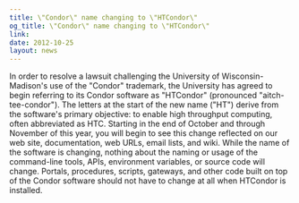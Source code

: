 ```yaml
---
title: \"Condor\" name changing to \"HTCondor\"
og_title: \"Condor\" name changing to \"HTCondor\"
link: 
date: 2012-10-25
layout: news
---
```


In order to resolve a lawsuit challenging the University of Wisconsin-Madison's use of the "Condor" trademark, the University has agreed to begin referring to its Condor software as "HTCondor" (pronounced "aitch-tee-condor").  The letters at the start of the new name ("HT") derive from the software's primary objective: to enable high throughput computing, often abbreviated as HTC.  Starting in the end of October and through November of this year, you will begin to see this change reflected on our web site, documentation, web URLs, email lists, and wiki. While the name of the software is changing, nothing about the naming or usage of the command-line tools, APIs, environment variables, or source code will change. Portals, procedures, scripts, gateways, and other code built on top of the Condor software should not have to change at all when HTCondor is installed.  
